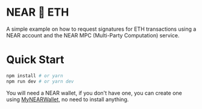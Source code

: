 NEAR 🔗 ETH 
============

A simple example on how to request signatures for ETH transactions using a NEAR account and the NEAR MPC (Multi-Party Computation) service. 


Quick Start
===========

```bash
npm install # or yarn
npm run dev # or yarn dev
```

You will need a NEAR wallet, if you don't have one, you can create one using [MyNEARWallet](https://mynearwallet.com/), no need to install anything.